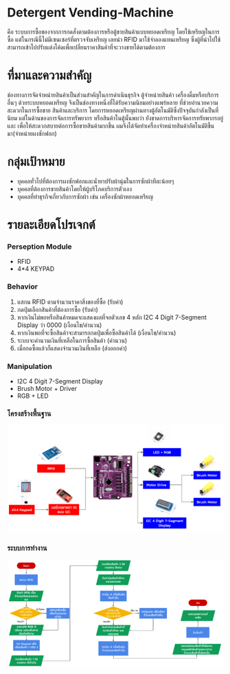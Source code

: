 ﻿# Detergent Vending-Machine

คือ ระบบการซื้อของจากการกดสั่งตามต้องการหรือตู้ขายสินค้าแบบหยอดเหรียญ โดยใช้เหรียญในการซื้อ แต่ในกรณีนี้ไม่มีเซนเซอร์ที่ตรวจจับเหรียญ เลยนำ RFID 
มาใช้จำลองแทนเหรียญ ซึ่งผู้ที่นำไปใช้สามารถเข้าไปปรับแต่งโค้ดเพื่อเปลี่ยนราคาสินค้าที่จะวางขายได้ตามต้องการ 

# ที่มาและความสำคัญ

ช่องทางการจัดจําหน่ายสินค้าเป็นส่วนสําคัญในการดําเนินธุรกิจ ตู้จําหน่ายสินค้า เครื่องดื่มหรือบริการอื่นๆ
ด้วยระบบหยอดเหรียญ จึงเป็นช่องทางหนึ่งที่ได้รับความนิยมอย่างแพร่หลาย ที่ช่วยอํานวยความสะดวกในการซื้อขาย
สินค้าและบริการ โดยการหยอดเหรียญผ่านทางตู้อัตโนมัติซึ่งปัจจุบันกําลังเป็นที่นิยม แต่ในด้านของการจัดการทรัพยากร
หรือสินค้าในตู้นั้นพบว่า ยังขาดการบริหารจัดการทรัยพากรอยู่ และ เพื่อให้สะดวกสบายต่อการซื้อขายสินค้ามากขึ้น ผมจึงได้จัดทำเครื่องจำหน่ายสินค้าอัตโนมัติขึ้นมา(จำหน่ายผงซักฟอก)

# กลุ่มเป้าหมาย

- บุคคลทั่วไปที่ต้องการผงซักฟอกและน้ำยาปรับผ้านุ่มในการซักผ้าทีละน้อยๆ 
- บุคคลที่ต้องการขายสินค้าโดยให้ผู้บริโภคบริการตัวเอง
- บุคคลที่ทำธุรกิจเกี่ยวกับการซักผ้า เช่น เครื่องซักผ้าหยอดเหรียญ

# รายละเอียดโปรเจกต์

### Perseption Module

- RFID
- 4*4 KEYPAD

### Behavior
1. แสกน RFID ตามจำนวนราคาสิ่งของที่ซื้อ (รับค่า)
2. กดปุ่มเลือกสินค้าที่ต้องการซื้อ (รับค่า)
3. หากเงินไม่พอหรือสินค้าหมดจะแสดงผลที่จอตัวเลข 4 หลัก I2C 4 Digit 7-Segment Display ว่า 0000 (เงื่อนไข/คำนวน)
4. หากเงินพอที่จะซื้อสินค้าจะสามารถกดปุ่มเพื่อซื้อสินค้าได้ (เงื่อนไข/คำนวน)
5. ระบบจะคำนวนเงินที่เหลือในการซื้อสินค้า (คำนวน)
6. เมื่อกดซื้อแล้วก็แสดงจำนวนเงินที่เหลือ (ส่งออกค่า)

### Manipulation
- I2C 4 Digit 7-Segment Display
- Brush Motor + Driver 
- RGB + LED

### โครงสร้างพื้นฐาน
![diagram picture][diagram]

[diagram]: https://github.com/mithmos339/VendingMachine/blob/master/Image/diagram2.png "Diagram"

### ระบบการทำงาน 
![flowchart picture][flowchart]

[flowchart]: https://github.com/mithmos339/VendingMachine/blob/master/Image/FLOW.png "flowchart"
